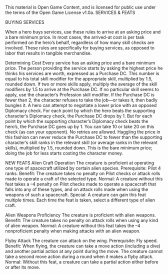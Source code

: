 This material is Open Game Content, and is licensed for public use under the terms of the Open Game License v1.0a.
SERVICES & FEATS

BUYING SERVICES


When a hero buys services, use these rules to arrive at an asking price and a bare minimum price. In most cases, the arrived-at cost is per task performed on the hero’s behalf, regardless of how many skill checks are involved.
These rules are specifically for buying services, as opposed to labor that results in tangible merchandise.

Determining Cost
Every service has an asking price and a bare minimum price. The person providing the service starts by asking the highest price he thinks his services are worth, expressed as a Purchase DC. This number is equal to his total skill modifier for the appropriate skill, multiplied by 1.5, rounded down. If two or more skills apply, multiply the average of the skill modifiers by 1.5 to arrive at the Purchase DC. If no particular skill seems to apply, use the character’s Profession skill modifier. If the Purchase DC is fewer than 2, the character refuses to take the job—or takes it, then badly bungles it.
A hero can attempt to negotiate a lower price with an opposed Diplomacy check. For each point by which the hero beats the supporting character’s Diplomacy check, the Purchase DC drops by 1. But for each point by which the supporting character’s Diplomacy check beats the hero’s, the Purchase DC goes up by 1. You can take 10 or take 20 on this check (as can your opponent). No retries are allowed. Haggling the price in this fashion can never reduce the Purchase DC to fewer than the supporting character’s skill ranks in the relevant skill (or average ranks in the relevant skills), multiplied by 1.5, rounded down. This is the bare minimum price; doing the job for less starts costing the character money.

NEW FEATS
Alien Craft Operation
The creature is proficient at operating one type of spacecraft utilized by certain alien species.
Prerequisite: Pilot 4 ranks.
Benefit: The creature takes no penalty on Pilot checks or attack rolls made to operate a craft of the selected type.
Normal: A creature without this feat takes a –4 penalty on Pilot checks made to operate a spacecraft that falls into any of these types, and on attack rolls made when using the weapons of such a spacecraft.
Special: A creature can gain this feat multiple times. Each time the feat is taken, select a different type of alien craft.

Alien Weapons Proficiency
The creature is proficient with alien weapons.
Benefit: The creature takes no penalty on attack rolls when using any kind of alien weapon.
Normal: A creature without this feat takes the –4 nonproficient penalty when making attacks with an alien weapon.

Flyby Attack
The creature can attack on the wing.
Prerequisite: Fly speed.
Benefit: When flying, the creature can take a move action (including a dive) and another partial action at any point during the move. The creature cannot take a second move action during a round when it makes a flyby attack.
Normal: Without this feat, a creature can take a partial action either before or after its move.
